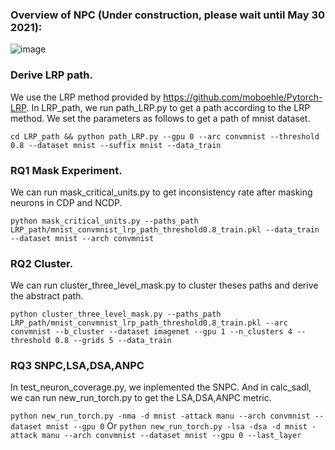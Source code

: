 ### Overview of NPC  (Under construction, please wait until May 30 2021):
![image](https://user-images.githubusercontent.com/26337247/118444619-f491d800-b71f-11eb-8947-a7deb62db2da.png)


### Derive LRP path.
We use the LRP method provided by https://github.com/moboehle/Pytorch-LRP.
In LRP_path, we run path_LRP.py to get a path according to the LRP method.
We set the parameters as follows to get a path of mnist dataset.

`cd LRP_path && python path_LRP.py --gpu 0 --arc convmnist --threshold 0.8 --dataset mnist --suffix mnist --data_train`

### RQ1 Mask Experiment.
We can run mask_critical_units.py to get inconsistency rate after masking neurons in CDP and NCDP.

`python mask_critical_units.py --paths_path LRP_path/mnist_convmnist_lrp_path_threshold0.8_train.pkl --data_train --dataset mnist --arch convmnist`

### RQ2 Cluster.
We can run cluster_three_level_mask.py to cluster theses paths and derive the abstract path.

`python cluster_three_level_mask.py --paths_path LRP_path/mnist_convmnist_lrp_path_threshold0.8_train.pkl --arc convmnist --b_cluster --dataset imagenet --gpu 1 --n_clusters 4 --threshold 0.8 --grids 5 --data_train`

### RQ3 SNPC,LSA,DSA,ANPC
In test_neuron_coverage.py, we inplemented the SNPC. And in calc_sadl, we can run new_run_torch.py to get the LSA,DSA,ANPC metric.

`python new_run_torch.py -nma -d mnist -attack manu --arch convmnist --dataset mnist --gpu 0`
Or
`python new_run_torch.py -lsa -dsa -d mnist -attack manu --arch convmnist --dataset mnist --gpu 0 --last_layer`
